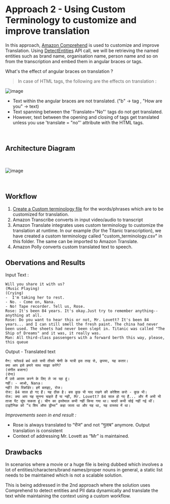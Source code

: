 # Approach 2 - Using Custom Terminology to customize and improve translation

In this approach, [Amazon Comprehend](https://docs.aws.amazon.com/comprehend/latest/dg/what-is.html) is used to customize and improve Translation. Using [DetectEntities](https://docs.aws.amazon.com/comprehend/latest/dg/using-api-sync.html#get-started-api-entities-python) API call, we will be retrieving the named entities such as brand name, organisation name, person name and so on from the transcription and embed them in angular braces or tags.

What's the effect of angular braces on translation ?

> In case of HTML tags, the following are the effects on translation :

![image](https://user-images.githubusercontent.com/32926625/203531879-c1e20b1a-aaf9-428a-9ade-13feb37f82d9.png)

* Text within the angular braces are not translated. ("b" -> tag , "How are you" -> text)
* Text spanning between the 'Translate="No"' tags do not get translated.
* However, text between the opening and closing of tags get translated unless you use 'translate = "no"' attribute with the HTML tags.


<br>

## Architecture Diagram

<br>

![image](https://user-images.githubusercontent.com/32926625/203530588-4001b0e6-cbe3-48b4-81be-9abf4c937d40.png)

<br>

## Workflow 

1. [Create a Custom terminology file](https://docs.aws.amazon.com/translate/latest/dg/creating-custom-terminology.html) for the words/phrases which are to be customized for translation. 
2. Amazon Transcribe converts in input video/audio to transcript
3. Amazon Translate integrates uses custom terminology to customize the translation at runtime. In our example (for the Titanic transcription), we have created a custom terminology called "custom_terminology.csv" in this folder. The same can be imported to Amazon Translate. 
4. Amazon Polly converts custom translated text to speech.

## Obervations and Results

Input Text :
```
Will you share it with us? 
(Music Playing) 
(Crying) 
-  I'm taking her to rest. 
- No. - Come on, Nana. 
- No! Tape recorder. Tell us, Rose. 
Rose: It's been 84 years. It's okay.Just try to remember anything-- anything at all. 
Rose: Do you want to hear this or not, Mr. Lovett? It's been 84 years... and I can still smell the fresh paint. The china had never been used. The sheets had never been slept in. Titanic was called "The Ship of Dreams" and it was, it really was. 
Man: All third-class passengers with a forward berth this way, please, this queue
```

Output - Translated text
```
मैन: फॉरवर्ड बर्थ वाले सभी तीसरे श्रेणी के यात्री इस तरह से, कृपया, यह कतार। 
क्या आप इसे हमारे साथ साझा करेंगे? 
(संगीत बजाना) 
(रोना) 
मैं उसे आराम करने के लिए ले जा रहा हूं। 
नहीं। - आओ, Nana। 
नहीं! टेप रिकॉर्डर। हमें बताइए, रोज। 
रोज: 84 साल हो गए हैं। यह ठीक है। बस कुछ भी याद रखने की कोशिश करो - कुछ भी। 
रोज: क्या आप यह सुनना चाहते हैं या नहीं, Mr. Lovett? 84 साल हो गए हैं... और मैं अभी भी ताजा पेंट सूंघ सकता हूं। चीन का इस्तेमाल कभी नहीं किया गया था। चादरें कभी सोई नहीं गई थीं। टाइटैनिक को “द शिप ऑफ ड्रीम्स” कहा जाता था और यह था, यह वास्तव में था। 
```
_*Improvements seen in end result :*_

* Rose is always translated to “रोज” and not “गुलाब” anymore. Output translation is consistent
* Context of addressing Mr. Lovett as “Mr” is maintained.

## Drawbacks

In scenarios where a movie or a huge file is being dubbed which involves a lot of entities/characters/brand names/proper nouns in general, a static list needs to be maintained which is not a scalable solution.

This is being addressed in the 2nd approach where the solution uses Comprehend to detect entities and PII data dynamically and translate the text while maintaining the context using a custom workflow.

